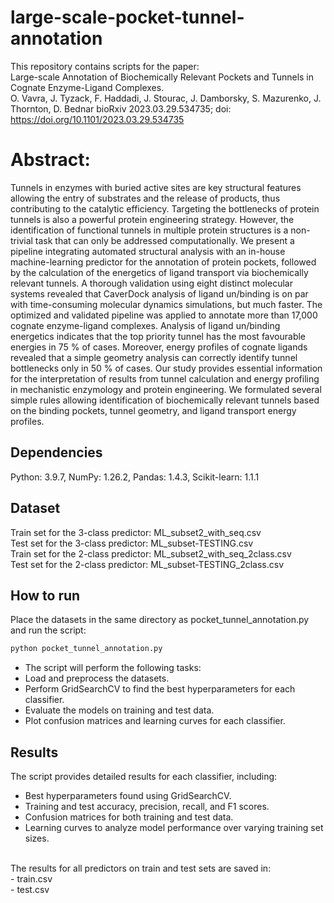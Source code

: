 # large-scale-pocket-tunnel-annotation
This repository contains scripts for the paper:<br>
Large-scale Annotation of Biochemically Relevant Pockets and Tunnels in Cognate Enzyme-Ligand Complexes. <br>
O. Vavra, J. Tyzack, F. Haddadi, J. Stourac, J. Damborsky, S. Mazurenko, J. Thornton, D. Bednar
bioRxiv 2023.03.29.534735; doi: https://doi.org/10.1101/2023.03.29.534735

# Abstract:
Tunnels in enzymes with buried active sites are key structural features allowing the entry of substrates and the release of products, thus contributing to the catalytic efficiency. Targeting the bottlenecks of protein tunnels is also a powerful protein engineering strategy. However, the identification of functional tunnels in multiple protein structures is a non-trivial task that can only be addressed computationally. We present a pipeline integrating automated structural analysis with an in-house machine-learning predictor for the annotation of protein pockets, followed by the calculation of the energetics of ligand transport via biochemically relevant tunnels. A thorough validation using eight distinct molecular systems revealed that CaverDock analysis of ligand un/binding is on par with time-consuming molecular dynamics simulations, but much faster. The optimized and validated pipeline was applied to annotate more than 17,000 cognate enzyme-ligand complexes. Analysis of ligand un/binding energetics indicates that the top priority tunnel has the most favourable energies in 75 % of cases. Moreover, energy profiles of cognate ligands revealed that a simple geometry analysis can correctly identify tunnel bottlenecks only in 50 % of cases. Our study provides essential information for the interpretation of results from tunnel calculation and energy profiling in mechanistic enzymology and protein engineering. We formulated several simple rules allowing identification of biochemically relevant tunnels based on the binding pockets, tunnel geometry, and ligand transport energy profiles.

## Dependencies
Python: 3.9.7, NumPy: 1.26.2, Pandas: 1.4.3, Scikit-learn: 1.1.1

## Dataset
Train set for the 3-class predictor: ML_subset2_with_seq.csv <br>
Test set for the 3-class predictor: ML_subset-TESTING.csv <br> 
Train set for the 2-class predictor: ML_subset2_with_seq_2class.csv <br>
Test set for the 2-class predictor: ML_subset-TESTING_2class.csv

## How to run
Place the datasets in the same directory as pocket_tunnel_annotation.py and run the script:
```bash
python pocket_tunnel_annotation.py
```
- The script will perform the following tasks:<br>
- Load and preprocess the datasets.<br>
- Perform GridSearchCV to find the best hyperparameters for each classifier.<br>
- Evaluate the models on training and test data.<br>
- Plot confusion matrices and learning curves for each classifier.

## Results
The script provides detailed results for each classifier, including:<br>

- Best hyperparameters found using GridSearchCV.<br>
- Training and test accuracy, precision, recall, and F1 scores.<br>
- Confusion matrices for both training and test data.<br>
- Learning curves to analyze model performance over varying training set sizes.<br>
<br>
The results for all predictors on train and test sets are saved in: <br>
- train.csv <br>
- test.csv






